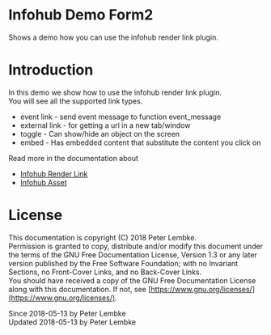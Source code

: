# Infohub Demo Form2
Shows a demo how you can use the infohub render link plugin.  

# Introduction
In this demo we show how to use the infohub render link plugin.  
You will see all the supported link types.  

- event link - send event message to function event_message
- external link - for getting a url in a new tab/window
- toggle - Can show/hide an object on the screen
- embed - Has embedded content that substitute the content you click on

Read more in the documentation about  

- [Infohub Render Link](plugin,infohub_render_link)
- [Infohub Asset](plugin,infohub_asset)

# License
This documentation is copyright (C) 2018 Peter Lembke.  
Permission is granted to copy, distribute and/or modify this document under the terms of the GNU Free Documentation License, Version 1.3 or any later version published by the Free Software Foundation; with no Invariant Sections, no Front-Cover Links, and no Back-Cover Links.  
You should have received a copy of the GNU Free Documentation License along with this documentation. If not, see [https://www.gnu.org/licenses/](https://www.gnu.org/licenses/).  

Since 2018-05-13 by Peter Lembke  
Updated 2018-05-13 by Peter Lembke  

